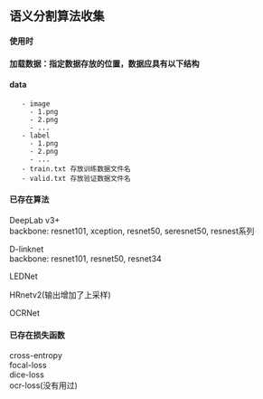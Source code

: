 ## 语义分割算法收集
#### 使用时
#### 加载数据：指定数据存放的位置，数据应具有以下结构 
#### data
       - image
         - 1.png
         - 2.png
         - ...
       - label
         - 1.png
         - 2.png
         - ...
       - train.txt 存放训练数据文件名
       - valid.txt 存放验证数据文件名
#### 已存在算法
DeepLab v3+  
backbone: resnet101, xception, resnet50, seresnet50, resnest系列

D-linknet \
backbone: resnet101, resnet50, resnet34

LEDNet

HRnetv2(输出增加了上采样)

OCRNet
#### 已存在损失函数
cross-entropy \
focal-loss \
dice-loss \
ocr-loss(没有用过)
